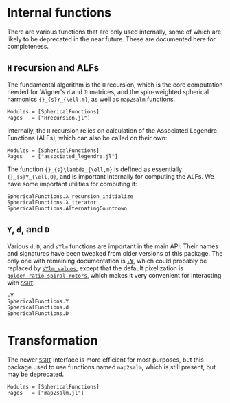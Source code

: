 # Internal functions

There are various functions that are only used internally, some of which are likely
to be deprecated in the near future.  These are documented here for completeness.

## ``H`` recursion and ALFs

The fundamental algorithm is the ``H`` recursion, which is the core computation
needed for Wigner's ``d`` and ``𝔇`` matrices, and the spin-weighted spherical
harmonics ``{}_{s}Y_{\ell,m}``, as well as `map2salm` functions.

```@autodocs
Modules = [SphericalFunctions]
Pages   = ["Hrecursion.jl"]
```

Internally, the ``H`` recursion relies on calculation of the Associated Legendre
Functions (ALFs), which can also be called on their own:

```@autodocs
Modules = [SphericalFunctions]
Pages   = ["associated_legendre.jl"]
```

The function ``{}_{s}\lambda_{\ell,m}`` is defined as essentially ``{}_{s}Y_{\ell,0}``, and is important internally for computing the ALFs.  We have some important utilities for computing it:

```@docs
SphericalFunctions.λ_recursion_initialize
SphericalFunctions.λ_iterator
SphericalFunctions.AlternatingCountdown
```



## ``Y``, ``d``, and ``D``

Various `d`, `D`, and `sYlm` functions are important in the main API.  Their
names and signatures have been tweaked from older versions of this package.  The
only one with remaining documentation is [`ₛ𝐘`](@ref), which could probably be
replaced by [`sYlm_values`](@ref), except that the default pixelization is
[`golden_ratio_spiral_rotors`](@ref), which makes it very convenient for
interacting with [`SSHT`](@ref).

```@docs
ₛ𝐘
SphericalFunctions.Y
SphericalFunctions.d
SphericalFunctions.D
```


# Transformation

The newer [`SSHT`](@ref) interface is more efficient for most purposes, but this
package used to use functions named `map2salm`, which is still present, but may
be deprecated.

```@autodocs
Modules = [SphericalFunctions]
Pages   = ["map2salm.jl"]
```
